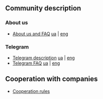 ## Community description

### About us
- [About us and FAQ](./community_description/about_us_faq_ua.md) [ua](./community_description/about_us_faq_ua.md) | [eng](./community_description/about_us_faq_en.md)

### Telegram
- [Telegram description](./community_description/telegram_description_ua.md) [ua](./community_description/telegram_description_ua.md) | [eng](./community_description/telegram_description_en.md)
- [Telegram FAQ](./community_description/telegram_faq_ua.md) [ua](./community_description/telegram_faq_ua.md) | [eng](./community_description/telegram_faq_en.md)

## Cooperation with companies
- [Cooperation rules](./companies_cooperation/cooperation_rules.md)
